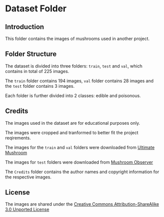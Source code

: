 # Dataset Folder

## Introduction
This folder contains the images of mushrooms used in another project.

## Folder Structure
The dataset is divided into three folders: `train`, `test` and `val`, which contains in total of 225 images.

The `train` folder contains 194 images, `val` folder contains 28 images and the `test` folder contains 3 images.

Each folder is further divided into 2 classes: edible and poisonous.

## Credits
The images used in the dataset are for educational purposes only.

The images were cropped and tranformed to better fit the project reqirements.

The images for the `train` and `val` folders were downloaded from [Ultimate Mushroom](https://ultimate-mushroom.com)

The images for `test` folders were downloaded from [Mushroom Observer](https://mushroomobserver.org)

The `Credits` folder contains the author names and copyright information for the respective images.

## License
The images are shared under the [Creative Commons Attribution-ShareAlike 3.0 Unported License](https://creativecommons.org/licenses/by-sa/3.0/)
